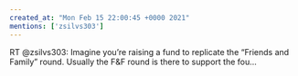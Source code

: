 ```yaml
---
created_at: "Mon Feb 15 22:00:45 +0000 2021"
mentions: ['zsilvs303']
---
```


RT @zsilvs303: Imagine you’re raising a fund to replicate the “Friends and Family” round. Usually the F&amp;F round is there to support the fou…